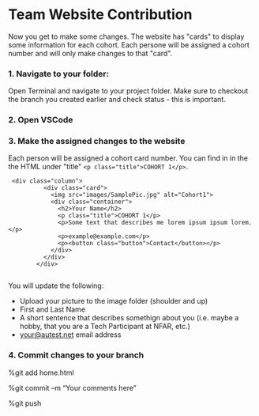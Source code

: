 # Team Website Contribution
Now you get to make some changes. The website has "cards" to display some information for each cohort. Each persone will be assigned a cohort number and will only make changes to that "card". 

### 1. Navigate to your folder:
Open Terminal and navigate to your project folder. Make sure to checkout the branch you created earlier and check status - this is important. 

### 2. Open VSCode

### 3. Make the assigned changes to the website
Each person will be assigned a cohort card number. You can find in in the the HTML under "title" ```<p class="title">COHORT 1</p>```. 
```
 <div class="column">
          <div class="card">
            <img src="images/SamplePic.jpg" alt="Cohort1">
            <div class="container">
              <h2>Your Name</h2>
              <p class="title">COHORT 1</p>
              <p>Some text that describes me lorem ipsum ipsum lorem.</p>
              <p>example@example.com</p>
              <p><button class="button">Contact</button></p>
            </div>
          </div>
        </div>
        
 ```       
You will update the following: 
- Upload your picture to the image folder (shoulder and up)
- First and Last Name
- A short sentence that describes somethign about you (i.e. maybe a hobby, that you are a Tech Participant at NFAR, etc.)
- your@autest.net email address
 
### 4. Commit changes to your branch

%git add home.html

%git commit –m “Your comments here”

%git push
